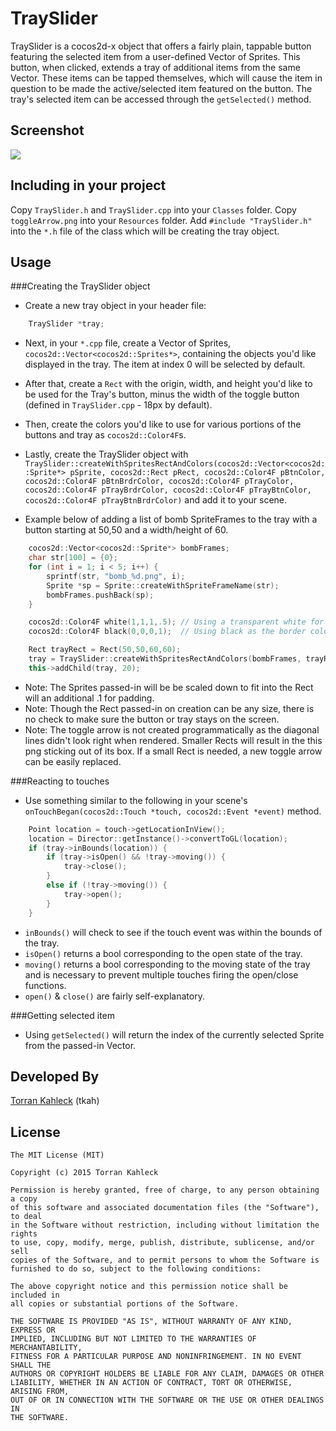 TraySlider
=======
TraySlider is a cocos2d-x object that offers a fairly plain, tappable button featuring the selected item from a user-defined Vector of Sprites. This button, when clicked, extends a tray of additional items from the same Vector. These items can be tapped themselves, which will cause the item in question to be made the active/selected item featured on the button. The tray's selected item can be accessed through the `getSelected()` method.

Screenshot
----------
![](https://cloud.githubusercontent.com/assets/8550028/6420211/5c504db2-be81-11e4-9ac9-3e9ebdecbba6.gif)

Including in your project
-------------------------
Copy `TraySlider.h` and `TraySlider.cpp` into your `Classes` folder. Copy `toggleArrow.png` into your `Resources` folder. Add `#include "TraySlider.h"` into the `*.h` file of the class which will be creating the tray object.  

Usage
-----
###Creating the TraySlider object

- Create a new tray object in your header file:

```cpp
    TraySlider *tray;
```

- Next, in your `*.cpp` file, create a Vector of Sprites, `cocos2d::Vector<cocos2d::Sprites*>`, containing the objects you'd like displayed in the tray. The item at index 0 will be selected by default.
- After that, create a `Rect` with the origin, width, and height you'd like to be used for the Tray's button, minus the width of the toggle button (defined in `TraySlider.cpp` - 18px by default).
- Then, create the colors you'd like to use for various portions of the buttons and tray as `cocos2d::Color4F`s.
- Lastly, create the TraySlider object with `TraySlider::createWithSpritesRectAndColors(cocos2d::Vector<cocos2d::Sprite*> pSprite, cocos2d::Rect pRect, cocos2d::Color4F pBtnColor, cocos2d::Color4F pBtnBrdrColor, cocos2d::Color4F pTrayColor, cocos2d::Color4F pTrayBrdrColor, cocos2d::Color4F pTrayBtnColor, cocos2d::Color4F pTrayBtnBrdrColor)` and add it to your scene.

- Example below of adding a list of bomb SpriteFrames to the tray with a button starting at 50,50 and a width/height of 60.

```cpp
    cocos2d::Vector<cocos2d::Sprite*> bombFrames;
    char str[100] = {0};
    for (int i = 1; i < 5; i++) {
        sprintf(str, "bomb_%d.png", i);
        Sprite *sp = Sprite::createWithSpriteFrameName(str);
        bombFrames.pushBack(sp);
    }

    cocos2d::Color4F white(1,1,1,.5); // Using a transparent white for the backgrounds of the tray, tray button, and toggle button
    cocos2d::Color4F black(0,0,0,1);  // Using black as the border color for the tray button and toggle button.

    Rect trayRect = Rect(50,50,60,60);
    tray = TraySlider::createWithSpritesRectAndColors(bombFrames, trayRect, white, black, white, white, white, black);
    this->addChild(tray, 20);
```

- Note: The Sprites passed-in will be be scaled down to fit into the Rect will an additional .1 for padding.
- Note: Though the Rect passed-in on creation can be any size, there is no check to make sure the button or tray stays on the screen.
- Note: The toggle arrow is not created programmatically as the diagonal lines didn't look right when rendered. Smaller Rects will result in the this png sticking out of its box. If a small Rect is needed, a new toggle arrow can be easily replaced.

###Reacting to touches

- Use something similar to the following in your scene's `onTouchBegan(cocos2d::Touch *touch, cocos2d::Event *event)` method.

```cpp
    Point location = touch->getLocationInView();
    location = Director::getInstance()->convertToGL(location);
    if (tray->inBounds(location)) {
        if (tray->isOpen() && !tray->moving()) {
            tray->close();
        }
        else if (!tray->moving()) {
            tray->open();
        }
    }
```

- `inBounds()` will check to see if the touch event was within the bounds of the tray.
- `isOpen()` returns a bool corresponding to the open state of the tray.
- `moving()` returns a bool corresponding to the moving state of the tray and is necessary to prevent multiple touches firing the open/close functions.
- `open()` & `close()` are fairly self-explanatory.

###Getting selected item

- Using `getSelected()` will return the index of the currently selected Sprite from the passed-in Vector.

Developed By
-------
[Torran Kahleck](http://www.torrankaleke.com/ "Personal Site") (tkah)

License
-------
    The MIT License (MIT)

    Copyright (c) 2015 Torran Kahleck

    Permission is hereby granted, free of charge, to any person obtaining a copy
    of this software and associated documentation files (the "Software"), to deal
    in the Software without restriction, including without limitation the rights
    to use, copy, modify, merge, publish, distribute, sublicense, and/or sell
    copies of the Software, and to permit persons to whom the Software is
    furnished to do so, subject to the following conditions:

    The above copyright notice and this permission notice shall be included in
    all copies or substantial portions of the Software.

    THE SOFTWARE IS PROVIDED "AS IS", WITHOUT WARRANTY OF ANY KIND, EXPRESS OR
    IMPLIED, INCLUDING BUT NOT LIMITED TO THE WARRANTIES OF MERCHANTABILITY,
    FITNESS FOR A PARTICULAR PURPOSE AND NONINFRINGEMENT. IN NO EVENT SHALL THE
    AUTHORS OR COPYRIGHT HOLDERS BE LIABLE FOR ANY CLAIM, DAMAGES OR OTHER
    LIABILITY, WHETHER IN AN ACTION OF CONTRACT, TORT OR OTHERWISE, ARISING FROM,
    OUT OF OR IN CONNECTION WITH THE SOFTWARE OR THE USE OR OTHER DEALINGS IN
    THE SOFTWARE.
